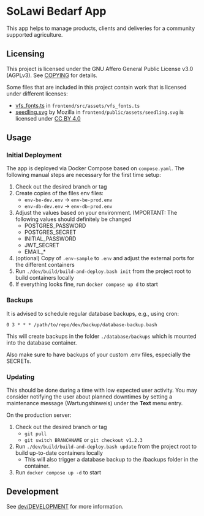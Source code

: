 # SoLawi Bedarf App

This app helps to manage products, clients and deliveries for a community supported agriculture.

## Licensing

This project is licensed under the GNU Affero General Public License v3.0 (AGPLv3).
See [COPYING](./COPYING) for details.

Some files that are included in this project contain work that is licensed under different licenses:

- [vfs_fonts.ts](http://pdfmake.org/#/) in `frontend/src/assets/vfs_fonts.ts`
- [seedling.svg](https://github.com/mozilla/fxemoji/blob/gh-pages/svgs/nature/u1F331-seedling.svg) by Mozilla in `frontend/public/assets/seedling.svg` is licensed under [CC BY 4.0](https://creativecommons.org/licenses/by/4.0/)

## Usage

### Initial Deployment

The app is deployed via Docker Compose based on `compose.yaml`. The following manual steps are necessary
for the first time setup:

1. Check out the desired branch or tag
2. Create copies of the files env files:
   - `env-be-dev.env` -> `env-be-prod.env`
   - `env-db-dev.env` -> `env-db-prod.env`
3. Adjust the values based on your environment.
   IMPORTANT: The following values should definitely be changed
   - POSTGRES_PASSWORD
   - POSTGRES_SECRET
   - INITIAL_PASSWORD
   - JWT_SECRET
   - EMAIL\_\*
4. (optional) Copy of `.env-sample` to `.env` and adjust the external ports for the different containers
5. Run `./dev/build/build-and-deploy.bash init` from the project root to build containers locally
6. If everything looks fine, run `docker compose up d` to start

### Backups

It is advised to schedule regular database backups, e.g., using cron:

`0 3 * * * /path/to/repo/dev/backup/database-backup.bash`

This will create backups in the folder `./database/backups` which is mounted into the database container.

Also make sure to have backups of your custom .env files, especially the SECRETs.

### Updating

This should be done during a time with low expected user activity. You may consider notifying the user about
planned downtimes by setting a maintenance message (Wartungshinweis) under the **Text** menu entry.

On the production server:

1. Check out the desired branch or tag
   - `git pull`
   - `git switch BRANCHNAME` or `git checkout v1.2.3`
2. Run `./dev/build/build-and-deploy.bash update` from the project root to build up-to-date containers locally
   - This will also trigger a database backup to the /backups folder in the container.
3. Run `docker compose up -d` to start

## Development

See [dev/DEVELOPMENT](./dev/DEVELOPMENT.md) for more information.
